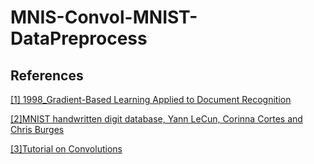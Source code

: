 # __MNIS-Convol-MNIST-DataPreprocess__

## __References__
[[1] 1998_Gradient-Based Learning Applied to Document Recognition](http://yann.lecun.com/exdb/publis/pdf/lecun-01a.pdf)

[[2]MNIST handwritten digit database, Yann LeCun, Corinna Cortes and Chris Burges](http://yann.lecun.com/exdb/mnist/)

[[3]Tutorial on Convolutions](http://torch.ch/torch3/matos/convolutions.pdf)

